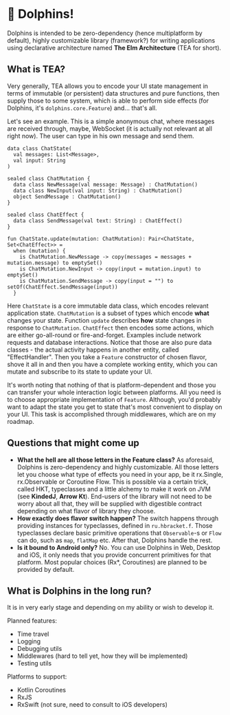 # 🐬 Dolphins!
Dolphins is intended to be zero-dependency (hence multiplatform by default), highly customizable library (framework?)
for writing applications using declarative architecture named **The Elm Architecture** (TEA for short).

## What is TEA?
Very generally, TEA allows you to encode your UI state management in terms of immutable (or persistent) data structures and pure functions, then supply those to some system, which is able to perform side effects (for Dolphins, it's `dolphins.core.Feature`) and... that's all.

Let's see an example. This is a simple anonymous chat, where messages are received through, maybe, WebSocket (it is actually not relevant at all right now). The user can type in his own message and send them.
```
data class ChatState(
  val messages: List<Message>,
  val input: String
)

sealed class ChatMutation {
  data class NewMessage(val message: Message) : ChatMutation()
  data class NewInput(val input: String) : ChatMutation()
  object SendMessage : ChatMutation()
}

sealed class ChatEffect {
  data class SendMessage(val text: String) : ChatEffect()
}

fun ChatState.update(mutation: ChatMutation): Pair<ChatState, Set<ChatEffect>> =
  when (mutation) {
    is ChatMutation.NewMessage -> copy(messages = messages + mutation.message) to emptySet()
    is ChatMutation.NewInput -> copy(input = mutation.input) to emptySet()
    is ChatMutation.SendMessage -> copy(input = "") to setOf(ChatEffect.SendMessage(input))
  }
```
Here `ChatState` is a core immutable data class, which encodes relevant application state. `ChatMutation` is a subset of types which encode **what** changes your state. Function `update` describes **how** state changes in response to `ChatMutation`. `ChatEffect` then encodes some actions, which are either go-all-round or fire-and-forget. Examples include network requests and database interactions. Notice that those are also pure data classes - the actual activity happens in another entity, called "EffectHandler".
Then you take a `Feature` constructor of chosen flavor, shove it all in and then you have a complete working entity, which you can mutate and subscribe to its state to update your UI.

It's worth noting that nothing of that is platform-dependent and those you can transfer your whole interaction logic between platforms. All you need is to choose appropriate implementation of `Feature`. Although, you'd probably want to adapt the state you get to state that's most convenient to display on your UI. This task is accomplished through middlewares, which are on my roadmap.

## Questions that might come up
- **What the hell are all those letters in the Feature class?**
As aforesaid, Dolphins is zero-dependency and highly customizable. All those letters let you choose what type of effects you need in your app, be it rx.Single, rx.Observable or Coroutine Flow. This is possible via a certain trick, called HKT, typeclasses and a little
alchemy to make it work on JVM (see **KindedJ**, **Arrow Kt**). End-users of the library will not need to be worry about all that, they will be supplied with digestible contract depending on what flavor of library they choose.
- **How exactly does flavor switch happen?**
The switch happens through providing instances for typeclasses, defined in `ru.hbracket.f`. Those typeclasses declare basic
primitive operations that `Observable`-s or `Flow` can do, such as `map`, `flatMap` etc. After that, Dolphins handle the rest.
- **Is it bound to Android only?**
No. You can use Dolphins in Web, Desktop and iOS, it only needs that you provide concurrent primitives for that platform.
Most popular choices (Rx*, Coroutines) are planned to be provided by default.

## What is Dolphins in the long run?
It is in very early stage and depending on my ability or wish to develop it.

Planned features:
- Time travel
- Logging
- Debugging utils
- Middlewares (hard to tell yet, how they will be implemented)
- Testing utils

Platforms to support:
- Kotlin Coroutines
- RxJS
- RxSwift (not sure, need to consult to iOS developers)

